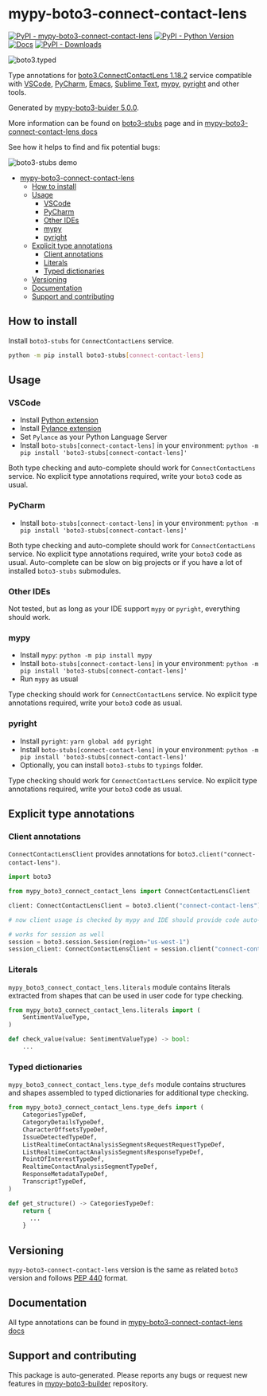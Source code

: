 <a id="mypy-boto3-connect-contact-lens"></a>

# mypy-boto3-connect-contact-lens

[![PyPI - mypy-boto3-connect-contact-lens](https://img.shields.io/pypi/v/mypy-boto3-connect-contact-lens.svg?color=blue)](https://pypi.org/project/mypy-boto3-connect-contact-lens)
[![PyPI - Python Version](https://img.shields.io/pypi/pyversions/mypy-boto3-connect-contact-lens.svg?color=blue)](https://pypi.org/project/mypy-boto3-connect-contact-lens)
[![Docs](https://img.shields.io/readthedocs/mypy-boto3-builder.svg?color=blue)](https://mypy-boto3-builder.readthedocs.io/)
[![PyPI - Downloads](https://img.shields.io/pypi/dw/mypy-boto3-connect-contact-lens?color=blue)](https://pypistats.org/packages/mypy-boto3-connect-contact-lens)

![boto3.typed](https://github.com/vemel/mypy_boto3_builder/raw/master/logo.png)

Type annotations for
[boto3.ConnectContactLens 1.18.2](https://boto3.amazonaws.com/v1/documentation/api/1.18.2/reference/services/connect-contact-lens.html#ConnectContactLens)
service compatible with [VSCode](https://code.visualstudio.com/),
[PyCharm](https://www.jetbrains.com/pycharm/),
[Emacs](https://www.gnu.org/software/emacs/),
[Sublime Text](https://www.sublimetext.com/),
[mypy](https://github.com/python/mypy),
[pyright](https://github.com/microsoft/pyright) and other tools.

Generated by
[mypy-boto3-buider 5.0.0](https://github.com/vemel/mypy_boto3_builder).

More information can be found on
[boto3-stubs](https://pypi.org/project/boto3-stubs/) page and in
[mypy-boto3-connect-contact-lens docs](https://vemel.github.io/boto3_stubs_docs/mypy_boto3_connect_contact_lens/)

See how it helps to find and fix potential bugs:

![boto3-stubs demo](https://github.com/vemel/mypy_boto3_builder/raw/master/demo.gif)

- [mypy-boto3-connect-contact-lens](#mypy-boto3-connect-contact-lens)
  - [How to install](#how-to-install)
  - [Usage](#usage)
    - [VSCode](#vscode)
    - [PyCharm](#pycharm)
    - [Other IDEs](#other-ides)
    - [mypy](#mypy)
    - [pyright](#pyright)
  - [Explicit type annotations](#explicit-type-annotations)
    - [Client annotations](#client-annotations)
    - [Literals](#literals)
    - [Typed dictionaries](#typed-dictionaries)
  - [Versioning](#versioning)
  - [Documentation](#documentation)
  - [Support and contributing](#support-and-contributing)

<a id="how-to-install"></a>

## How to install

Install `boto3-stubs` for `ConnectContactLens` service.

```bash
python -m pip install boto3-stubs[connect-contact-lens]
```

<a id="usage"></a>

## Usage

<a id="vscode"></a>

### VSCode

- Install
  [Python extension](https://marketplace.visualstudio.com/items?itemName=ms-python.python)
- Install
  [Pylance extension](https://marketplace.visualstudio.com/items?itemName=ms-python.vscode-pylance)
- Set `Pylance` as your Python Language Server
- Install `boto-stubs[connect-contact-lens]` in your environment:
  `python -m pip install 'boto3-stubs[connect-contact-lens]'`

Both type checking and auto-complete should work for `ConnectContactLens`
service. No explicit type annotations required, write your `boto3` code as
usual.

<a id="pycharm"></a>

### PyCharm

- Install `boto-stubs[connect-contact-lens]` in your environment:
  `python -m pip install 'boto3-stubs[connect-contact-lens]'`

Both type checking and auto-complete should work for `ConnectContactLens`
service. No explicit type annotations required, write your `boto3` code as
usual. Auto-complete can be slow on big projects or if you have a lot of
installed `boto3-stubs` submodules.

<a id="other-ides"></a>

### Other IDEs

Not tested, but as long as your IDE support `mypy` or `pyright`, everything
should work.

<a id="mypy"></a>

### mypy

- Install `mypy`: `python -m pip install mypy`
- Install `boto-stubs[connect-contact-lens]` in your environment:
  `python -m pip install 'boto3-stubs[connect-contact-lens]'`
- Run `mypy` as usual

Type checking should work for `ConnectContactLens` service. No explicit type
annotations required, write your `boto3` code as usual.

<a id="pyright"></a>

### pyright

- Install `pyright`: `yarn global add pyright`
- Install `boto-stubs[connect-contact-lens]` in your environment:
  `python -m pip install 'boto3-stubs[connect-contact-lens]'`
- Optionally, you can install `boto3-stubs` to `typings` folder.

Type checking should work for `ConnectContactLens` service. No explicit type
annotations required, write your `boto3` code as usual.

<a id="explicit-type-annotations"></a>

## Explicit type annotations

<a id="client-annotations"></a>

### Client annotations

`ConnectContactLensClient` provides annotations for
`boto3.client("connect-contact-lens")`.

```python
import boto3

from mypy_boto3_connect_contact_lens import ConnectContactLensClient

client: ConnectContactLensClient = boto3.client("connect-contact-lens")

# now client usage is checked by mypy and IDE should provide code auto-complete

# works for session as well
session = boto3.session.Session(region="us-west-1")
session_client: ConnectContactLensClient = session.client("connect-contact-lens")
```

<a id="literals"></a>

### Literals

`mypy_boto3_connect_contact_lens.literals` module contains literals extracted
from shapes that can be used in user code for type checking.

```python
from mypy_boto3_connect_contact_lens.literals import (
    SentimentValueType,
)

def check_value(value: SentimentValueType) -> bool:
    ...
```

<a id="typed-dictionaries"></a>

### Typed dictionaries

`mypy_boto3_connect_contact_lens.type_defs` module contains structures and
shapes assembled to typed dictionaries for additional type checking.

```python
from mypy_boto3_connect_contact_lens.type_defs import (
    CategoriesTypeDef,
    CategoryDetailsTypeDef,
    CharacterOffsetsTypeDef,
    IssueDetectedTypeDef,
    ListRealtimeContactAnalysisSegmentsRequestRequestTypeDef,
    ListRealtimeContactAnalysisSegmentsResponseTypeDef,
    PointOfInterestTypeDef,
    RealtimeContactAnalysisSegmentTypeDef,
    ResponseMetadataTypeDef,
    TranscriptTypeDef,
)

def get_structure() -> CategoriesTypeDef:
    return {
      ...
    }
```

<a id="versioning"></a>

## Versioning

`mypy-boto3-connect-contact-lens` version is the same as related `boto3`
version and follows [PEP 440](https://www.python.org/dev/peps/pep-0440/)
format.

<a id="documentation"></a>

## Documentation

All type annotations can be found in
[mypy-boto3-connect-contact-lens docs](https://vemel.github.io/boto3_stubs_docs/mypy_boto3_connect_contact_lens/)

<a id="support-and-contributing"></a>

## Support and contributing

This package is auto-generated. Please reports any bugs or request new features
in [mypy-boto3-builder](https://github.com/vemel/mypy_boto3_builder/issues/)
repository.

